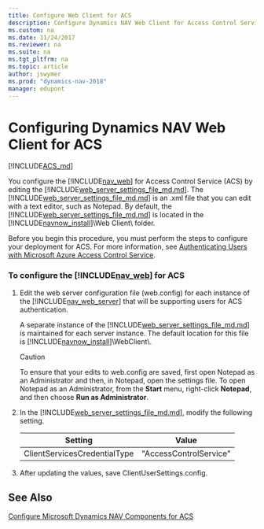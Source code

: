 ```yaml
---
title: Configure Web Client for ACS
description: Configure Dynamics NAV Web Client for Access Control Service by editing an xml file called web.config file, edit with any text editor, for example- notepad.
ms.custom: na
ms.date: 11/24/2017
ms.reviewer: na
ms.suite: na
ms.tgt_pltfrm: na
ms.topic: article
author: jswymer
ms.prod: "dynamics-nav-2018"
manager: edupont
---
```

# Configuring Dynamics NAV Web Client for ACS

[!INCLUDE[ACS_md](includes/ACS_md.md)]

You configure the [!INCLUDE[nav_web](includes/nav_web_md.md)] for Access Control Service \(ACS\) by editing the [!INCLUDE[web_server_settings_file_md.md](includes/web_server_settings_file_md.md)]. The [!INCLUDE[web_server_settings_file_md.md](includes/web_server_settings_file_md.md)] is an .xml file that you can edit with a text editor, such as Notepad. By default, the [!INCLUDE[web_server_settings_file_md.md](includes/web_server_settings_file_md.md)] is located in the [!INCLUDE[navnow_install](includes/navnow_install_md.md)]\\Web Client\\ folder.   

 Before you begin this procedure, you must perform the steps to configure your deployment for ACS. For more information, see [Authenticating Users with Microsoft Azure Access Control Service](Authenticating-Users-with-Microsoft-Azure-Access-Control-Service.md).  

### To configure the [!INCLUDE[nav_web](includes/nav_web_md.md)] for ACS  

1.  Edit the web server configuration file \(web.config\) for each instance of the [!INCLUDE[nav_web_server](includes/nav_web_server_md.md)] that will be supporting users for ACS authentication.  

     A separate instance of the [!INCLUDE[web_server_settings_file_md.md](includes/web_server_settings_file_md.md)] is maintained for each server instance. The default location for this file is [!INCLUDE[navnow_install](includes/navnow_install_md.md)]\\WebClient\\.  

    > [!CAUTION]  
    >  To ensure that your edits to web.config are saved, first open Notepad as an Administrator and then, in Notepad, open the settings file. To open Notepad as an Administrator, from the **Start** menu, right-click **Notepad**, and then choose **Run as Administrator**.  

2.  In the [!INCLUDE[web_server_settings_file_md.md](includes/web_server_settings_file_md.md)], modify the following setting.  

    | Setting | Value |  
    |---------|-------|  
    |ClientServicesCredentialType|"AccessControlService"|  

3.  After updating the values, save ClientUserSettings.config.  

## See Also  
 [Configure Microsoft Dynamics NAV Components for ACS](Configure-Microsoft-Dynamics-NAV-Components-for-ACS.md)
